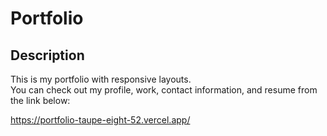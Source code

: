 # Portfolio

## Description

This is my portfolio with responsive layouts.<br>
You can check out my profile, work, contact information, and resume from the link below: <br>

https://portfolio-taupe-eight-52.vercel.app/ 
